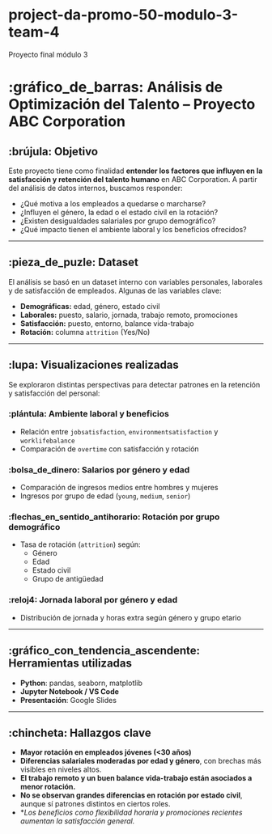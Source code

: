 # project-da-promo-50-modulo-3-team-4
Proyecto final módulo 3
# :gráfico_de_barras: Análisis de Optimización del Talento – Proyecto ABC Corporation
## :brújula: Objetivo
Este proyecto tiene como finalidad **entender los factores que influyen en la satisfacción y retención del talento humano** en ABC Corporation. A partir del análisis de datos internos, buscamos responder:
- ¿Qué motiva a los empleados a quedarse o marcharse?
- ¿Influyen el género, la edad o el estado civil en la rotación?
- ¿Existen desigualdades salariales por grupo demográfico?
- ¿Qué impacto tienen el ambiente laboral y los beneficios ofrecidos?
---
## :pieza_de_puzle: Dataset
El análisis se basó en un dataset interno con variables personales, laborales y de satisfacción de empleados. Algunas de las variables clave:
- **Demográficas:** edad, género, estado civil
- **Laborales:** puesto, salario, jornada, trabajo remoto, promociones
- **Satisfacción:** puesto, entorno, balance vida-trabajo
- **Rotación:** columna `attrition` (Yes/No)
---
## :lupa: Visualizaciones realizadas
Se exploraron distintas perspectivas para detectar patrones en la retención y satisfacción del personal:
### :plántula: Ambiente laboral y beneficios
- Relación entre `jobsatisfaction`, `environmentsatisfaction` y `worklifebalance`
- Comparación de `overtime` con satisfacción y rotación
### :bolsa_de_dinero: Salarios por género y edad
- Comparación de ingresos medios entre hombres y mujeres
- Ingresos por grupo de edad (`young`, `medium`, `senior`)
### :flechas_en_sentido_antihorario: Rotación por grupo demográfico
- Tasa de rotación (`attrition`) según:
  - Género
  - Edad
  - Estado civil
  - Grupo de antigüedad
### :reloj4: Jornada laboral por género y edad
- Distribución de jornada y horas extra según género y grupo etario
---
## :gráfico_con_tendencia_ascendente: Herramientas utilizadas
- **Python**: pandas, seaborn, matplotlib
- **Jupyter Notebook / VS Code**
- **Presentación**: Google Slides
---
## :chincheta: Hallazgos clave
- **Mayor rotación en empleados jóvenes (<30 años)**
- **Diferencias salariales moderadas por edad y género**, con brechas más visibles en niveles altos.
- **El trabajo remoto y un buen balance vida-trabajo están asociados a menor rotación.**
- **No se observan grandes diferencias en rotación por estado civil**, aunque sí patrones distintos en ciertos roles.
- **Los beneficios como flexibilidad horaria y promociones recientes aumentan la satisfacción general.*
